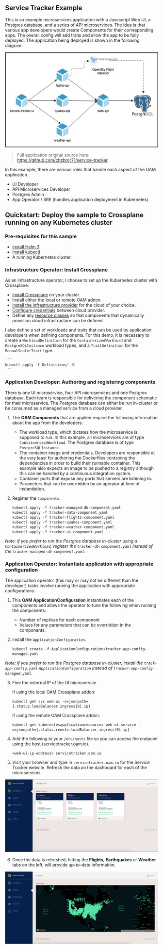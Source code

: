 ## Service Tracker Example

This is an example microservices application with a Javascript Web UI, a
Postgres database, and a series of API microservices. The idea is that various
app developers would create Components for their corresponding apps. The overall
config will add traits and allow the app to be fully deployed. The application
being deployed is shown in the following diagram:

![Application architecture diagram](service-tracker-diagram.jpg)

> Full application original source here:
> https://github.com/chzbrgr71/service-tracker

In this example, there are various roles that handle each aspect of the OAM
application.

* UI Developer
* API Microservices Developer
* Postgres Admin
* App Operator / SRE (handles application deployment in Kubernetes)

## Quickstart: Deploy the sample to Crossplane running on any Kubernetes cluster

### Pre-requisites for this sample

* [Install Helm 3](https://crossplane.io/docs/v0.9/install.html#pre-requisites)
* [Install kubectl](https://crossplane.io/docs/v0.9/install.html#pre-requisites)
* A running Kubernetes cluster.

### Infrastructure Operator: Install Crossplane

As an infrastructure operator, I choose to set up the Kubernetes cluster with
Crossplane.

* [Install Crossplane](https://crossplane.io/docs/v0.9/install.html) on your
  cluster.
* Install either the
  [local](https://github.com/crossplane/addon-oam-kubernetes-local) or
  [remote](https://github.com/crossplane/addon-oam-kubernetes-remote) OAM addon.
* [Install the infrastructure
  provider](https://crossplane.io/docs/v0.9/install.html#installing-infrastructure-providers)
  for the cloud of your choice.
* [Configure credentials](https://crossplane.io/docs/v0.9/configure.html)
  between cloud provider.
* Define any [resource classes](https://crossplane.io/docs/v0.9/dynamic.html) so
  that components that dynamically provision cloud infrastructure can be
  defined.

I also define a set of workloads and traits that can be used by application
developers when defining components. For this demo, it is necessary to create a
`WorkloadDefinition` for the `ContainerizedWorkload` and `PostgreSQLInstance`
workload types, and a `TraitDefinition` for the `ManualScalerTrait` type.

    ```
    kubectl apply -f Definitions/ -R
    ```

### Application Developer: Authoring and registering components

There is one UI microservice, four API microservices and one Postgres database.
Each team is responsible for delivering the component schematic for their
microservice. The Postgres database can either be run in-cluster or be consumed
as a managed service from a cloud provider. 

1. The **OAM Components** that are applied require the following information
   about the app from the developers:

    * The workload type, which dictates how the microservice is supposed to run.
      In this example, all microservices are of type `ContainerizedWorkload`.
      The Postgres database is of type `PostgreSQLInstance`.
    * The container image and credentials. Developers are responsible at the
      very least for authoring the Dockerfiles containing the dependencies in
      order to build their runnable container. This example also expects an
      image to be pushed to a registry although this can be handled by a
      continuous integration system.
    * Container ports that expose any ports that servers are listening to.
    * Parameters that can be overridden by an operator at time of instantiation.

2. Register the `Components`.

    ```
    kubectl apply -f tracker-managed-db-component.yaml
    kubectl apply -f tracker-data-component.yaml
    kubectl apply -f tracker-flights-component.yaml
    kubectl apply -f tracker-quakes-component.yaml
    kubectl apply -f tracker-weather-component.yaml
    kubectl apply -f tracker-ui-component.yaml
    ```

*Note: if you prefer to run the Postgres database in-cluster using a
`ContainerizedWorkload`, register the `tracker-db-component.yaml` instead of the
`tracker-managed-db-component.yaml`.*

### Application Operator: Instantiate application with appropriate configuration

The application operator (this may or may not be different than the developer)
tasks involve running the application with appropriate configurations.

1. This **OAM ApplicationConfiguration** instantiates each of the components and
   allows the operator to tune the following when running the components:

    * Number of replicas for each component
    * Values for any parameters that can be overridden in the components.

2. Install the `ApplicationConfiguration`.

    ```
    kubectl create -f ApplicationConfiguration/tracker-app-config-managed.yaml
    ```

*Note: if you prefer to run the Postgres database in-cluster, install the
`track-app-config.yaml` `ApplicationConfiguration` instead of
`tracker-app-config-managed.yaml`.*

3. Fine the external IP of the UI microservice

    If using the local OAM Crossplane addon:

    ```
    kubectl get svc web-ui -o=jsonpath={.status.loadBalancer.ingress[0].ip}
    ```

    If using the remote OAM Crossplane addon:

    ```
    kubectl get kubernetesapplicationresources web-ui-service -o=jsonpath={.status.remote.loadBalancer.ingress[0].ip}
    ```

4. Add the following to your `/etc/hosts` file so you can access the endpoint
   using the host (servicetracker.oam.io).

    ```
    <web-ui-ip-address> servicetracker.oam.io
    ```

5. Visit your browser and type in `servicetracker.oam.io` for the Service
   Tracker website. Refresh the data on the dashboard for each of the
   microservices.

![Dashboard picture](dashboard.png)

6. Once the data is refreshed, hitting the **Flights**, **Earthquakes** or
   **Weather** tabs on the left, will provide up-to-date information.

![flights picture](flights.png)
